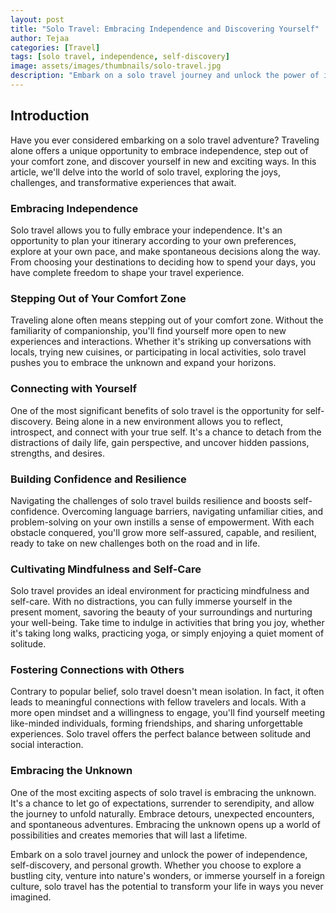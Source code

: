 ```yaml
---
layout: post
title: "Solo Travel: Embracing Independence and Discovering Yourself"
author: Tejaa
categories: [Travel]
tags: [solo travel, independence, self-discovery]
image: assets/images/thumbnails/solo-travel.jpg
description: "Embark on a solo travel journey and unlock the power of independence and self-discovery. Discover the joys, challenges, and transformative experiences of traveling alone."
---
```


## Introduction

Have you ever considered embarking on a solo travel adventure? Traveling alone offers a unique opportunity to embrace independence, step out of your comfort zone, and discover yourself in new and exciting ways. In this article, we'll delve into the world of solo travel, exploring the joys, challenges, and transformative experiences that await.

### Embracing Independence

Solo travel allows you to fully embrace your independence. It's an opportunity to plan your itinerary according to your own preferences, explore at your own pace, and make spontaneous decisions along the way. From choosing your destinations to deciding how to spend your days, you have complete freedom to shape your travel experience.

### Stepping Out of Your Comfort Zone

Traveling alone often means stepping out of your comfort zone. Without the familiarity of companionship, you'll find yourself more open to new experiences and interactions. Whether it's striking up conversations with locals, trying new cuisines, or participating in local activities, solo travel pushes you to embrace the unknown and expand your horizons.

### Connecting with Yourself

One of the most significant benefits of solo travel is the opportunity for self-discovery. Being alone in a new environment allows you to reflect, introspect, and connect with your true self. It's a chance to detach from the distractions of daily life, gain perspective, and uncover hidden passions, strengths, and desires.

### Building Confidence and Resilience

Navigating the challenges of solo travel builds resilience and boosts self-confidence. Overcoming language barriers, navigating unfamiliar cities, and problem-solving on your own instills a sense of empowerment. With each obstacle conquered, you'll grow more self-assured, capable, and resilient, ready to take on new challenges both on the road and in life.

### Cultivating Mindfulness and Self-Care

Solo travel provides an ideal environment for practicing mindfulness and self-care. With no distractions, you can fully immerse yourself in the present moment, savoring the beauty of your surroundings and nurturing your well-being. Take time to indulge in activities that bring you joy, whether it's taking long walks, practicing yoga, or simply enjoying a quiet moment of solitude.

### Fostering Connections with Others

Contrary to popular belief, solo travel doesn't mean isolation. In fact, it often leads to meaningful connections with fellow travelers and locals. With a more open mindset and a willingness to engage, you'll find yourself meeting like-minded individuals, forming friendships, and sharing unforgettable experiences. Solo travel offers the perfect balance between solitude and social interaction.

### Embracing the Unknown

One of the most exciting aspects of solo travel is embracing the unknown. It's a chance to let go of expectations, surrender to serendipity, and allow the journey to unfold naturally. Embrace detours, unexpected encounters, and spontaneous adventures. Embracing the unknown opens up a world of possibilities and creates memories that will last a lifetime.

Embark on a solo travel journey and unlock the power of independence, self-discovery, and personal growth. Whether you choose to explore a bustling city, venture into nature's wonders, or immerse yourself in a foreign culture, solo travel has the potential to transform your life in ways you never imagined.


